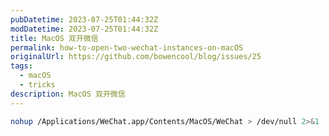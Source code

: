 ```yaml
---
pubDatetime: 2023-07-25T01:44:32Z
modDatetime: 2023-07-25T01:44:32Z
title: MacOS 双开微信
permalink: how-to-open-two-wechat-instances-on-macOS
originalUrl: https://github.com/bowencool/blog/issues/25
tags:
  - macOS
  - tricks
description: MacOS 双开微信
---
```


```bash
nohup /Applications/WeChat.app/Contents/MacOS/WeChat > /dev/null 2>&1
```

